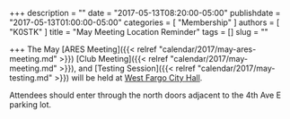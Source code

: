 +++
description = ""
date = "2017-05-13T08:20:00-05:00"
publishdate = "2017-05-13T01:00:00-05:00"
categories = [ "Membership" ]
authors = [ "K0STK" ]
title = "May Meeting Location Reminder"
tags = []
slug = ""

+++
The May [ARES Meeting]({{< relref "calendar/2017/may-ares-meeting.md" >}})
[Club Meeting]({{< relref "calendar/2017/may-meeting.md" >}}), and
[Testing Session]({{< relref "calendar/2017/may-testing.md" >}}) will be
held at 
[West Fargo City Hall](/places/west-fargo-city-hall/).

Attendees should enter through the north
doors adjacent to the 4th Ave E parking lot.
<!--more-->
